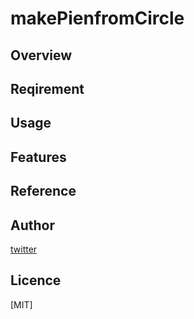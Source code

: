 # makePienfromCircle


## Overview

## Reqirement

## Usage

## Features

## Reference

## Author

[twitter](https://twitter.com/LabAvant)

## Licence

[MIT]
